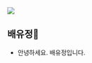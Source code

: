 <img src="https://capsule-render.vercel.app/api?type=cylinder&color=a4def0&height=100&section=header" />

## 배유정👋


* 안녕하세요. 배유정입니다.
